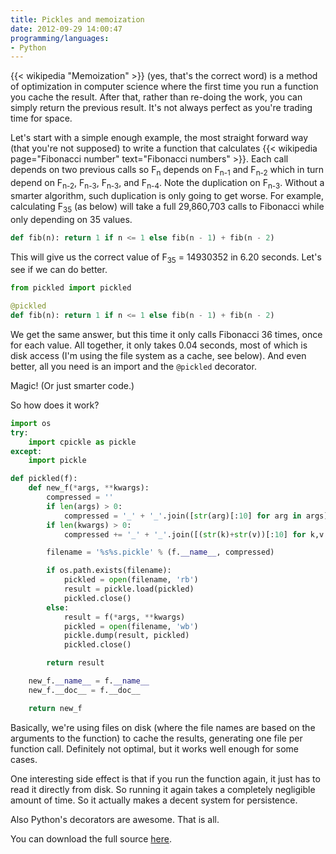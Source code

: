 ```yaml
---
title: Pickles and memoization
date: 2012-09-29 14:00:47
programming/languages:
- Python
---
```

{{< wikipedia "Memoization" >}} (yes, that's the correct word) is a method of optimization in computer science where the first time you run a function you cache the result. After that, rather than re-doing the work, you can simply return the previous result. It's not always perfect as you're trading time for space.

<!--more-->

Let's start with a simple enough example, the most straight forward way (that you're not supposed) to write a function that calculates {{< wikipedia page="Fibonacci number" text="Fibonacci numbers" >}}. Each call depends on two previous calls so F<sub>n</sub> depends on F<sub>n-1</sub> and F<sub>n-2</sub> which in turn depend on F<sub>n-2</sub>, F<sub>n-3</sub>, F<sub>n-3</sub>, and F<sub>n-4</sub>. Note the duplication on F<sub>n-3</sub>. Without a smarter algorithm, such duplication is only going to get worse. For example, calculating F<sub>35</sub> (as below) will take a full 29,860,703 calls to Fibonacci while only depending on 35 values.

```python
def fib(n): return 1 if n <= 1 else fib(n - 1) + fib(n - 2)
```

This will give us the correct value of F<sub>35</sub> = 14930352 in 6.20 seconds. Let's see if we can do better.

```python
from pickled import pickled

@pickled
def fib(n): return 1 if n <= 1 else fib(n - 1) + fib(n - 2)
```

We get the same answer, but this time it only calls Fibonacci 36 times, once for each value. All together, it only takes 0.04 seconds, most of which is disk access (I'm using the file system as a cache, see below). And even better, all you need is an import and the `@pickled` decorator.

Magic! (Or just smarter code.)

So how does it work?

```python
import os
try:
    import cpickle as pickle
except:
    import pickle

def pickled(f):
    def new_f(*args, **kwargs):
        compressed = ''
        if len(args) > 0:
            compressed = '_' + '_'.join([str(arg)[:10] for arg in args])
        if len(kwargs) > 0:
            compressed += '_' + '_'.join([(str(k)+str(v))[:10] for k,v in kwargs])

        filename = '%s%s.pickle' % (f.__name__, compressed)

        if os.path.exists(filename):
            pickled = open(filename, 'rb')
            result = pickle.load(pickled)
            pickled.close()
        else:
            result = f(*args, **kwargs)
            pickled = open(filename, 'wb')
            pickle.dump(result, pickled)
            pickled.close()

        return result

    new_f.__name__ = f.__name__
    new_f.__doc__ = f.__doc__

    return new_f
```

Basically, we're using files on disk (where the file names are based on the arguments to the function) to cache the results, generating one file per function call. Definitely not optimal, but it works well enough for some cases.

One interesting side effect is that if you run the function again, it just has to read it directly from disk. So running it again takes a completely negligible amount of time. So it actually makes a decent system for persistence.

Also Python's decorators are awesome. That is all.

You can download the full source <a href="https://github.com/jpverkamp/small-projects/blob/master/python-libraries/pickled.py" title="pickled source">here</a>.
